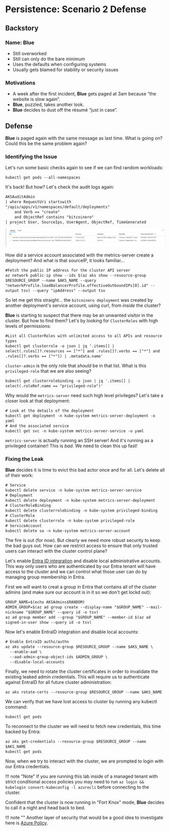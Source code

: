 # Persistence: Scenario 2 Defense

## Backstory

### Name: __Blue__

* Still overworked
* Still can only do the bare minimum
* Uses the defaults when configuring systems
* Usually gets blamed for stability or security issues

### Motivations

* A week after the first incident, __Blue__ gets paged at 3am because “the website is slow again”.
* __Blue__, puzzled, takes another look.
* __Blue__ decides to dust off the résumé “just in case”.

## Defense

__Blue__ is paged again with the same message as last time. What is going on? Could this be the same problem again?

### Identifying the Issue

Let's run some basic checks again to see if we can find random workloads:

```console
kubectl get pods --all-namespaces
```

It's back! But how? Let's check the audit logs again:

```kql
AKSAuditAdmin
| where RequestUri startswith "/apis/apps/v1/namespaces/default/deployments" 
    and Verb == "create" 
    and ObjectRef contains "bitcoinero"
| project User, SourceIps, UserAgent, ObjectRef, TimeGenerated
```
![Audit logs showing the bitcoinero deployment was created by the metrics-server-account](img/defense-2-auditlogs.png)

How did a service account associated with the metrics-server create a deployment? And what is that sourceIP, it looks familiar...
```console
#Fetch the public IP address for the cluster API server
az network public-ip show --ids $(az aks show --resource-group $RESOURCE_GROUP --name $AKS_NAME --query "networkProfile.loadBalancerProfile.effectiveOutboundIPs[0].id" --output tsv) --query "ipAddress" --output tsv
```

So let me get this straight... the `bitcoinero deployment` was created by another deployment's service account, using curl, from *inside* the cluster? 

__Blue__ is starting to suspect that there may be an unwanted visitor in the cluster. But how to find them? Let's by looking for `ClusterRoles` with high levels of permissions:
```console
#List all ClusterRoles with unlimited access to all APIs and resource types
kubectl get clusterrole -o json | jq '.items[] | select(.rules[]?.resources == ["*"] and .rules[]?.verbs == ["*"] and .rules[]?.verbs == ["*"]) | .metadata.name'
```

`cluster-admin` is the only role that *should* be in that list. What is this `privileged-role` that we are also seeing?
```console
kubectl get clusterrolebinding -o json | jq '.items[] | select(.roleRef.name == "privileged-role")'
```

Why would the `metrics-server` need such high level privileges? Let's take a closer look at that deployment:
```console
# Look at the details of the deployment
kubectl get deployment -n kube-system metrics-server-deployment -o yaml
# And the associated service
kubectl get svc -n kube-system metrics-server-service -o yaml
```

`metrics-server` is actually running an SSH server! And it's running as a privileged container! This is *bad*. We need to clean this up fast!

### Fixing the Leak
__Blue__ decides it is time to evict this bad actor once and for all. Let's delete all of their work:
```console
# Service
kubectl delete service -n kube-system metrics-server-service
# Deployment
kubectl delete deployment -n kube-system metrics-server-deployment
# ClusterRoleBinding
kubectl delete clusterrolebinding -n kube-system privileged-binding
# ClusterRole
kubectl delete clusterrole -n kube-system privileged-role
# ServiceAccount
kubectl delete sa -n kube-system metrics-server-account
```

The fire is out (for now). But clearly we need more robust security to keep the bad guys out. How can we restrict access to ensure that only trusted users can interact with the cluster control plane?

Let's enable [Entra ID integration](https://learn.microsoft.com/en-us/azure/aks/enable-authentication-microsoft-entra-id) and disable local administrative accounts. This way only users who are authenticated by our Entra tenant will have access to the cluster and we can control what those user can do by managing group membership in Entra.

First we will want to creat a group in Entra that contains all of the cluster admins (and make sure our account is in it so we don't get lockd out):
```console
GROUP_NAME=$(echo AKSAdmins$RANDOM)
ADMIN_GROUP=$(az ad group create --display-name "$GROUP_NAME" --mail-nickname "$GROUP_NAME" --query id -o tsv)
az ad group member add --group "$GROUP_NAME" --member-id $(az ad signed-in-user show --query id -o tsv)
```

Now let's enable EntraID integration and disable local accounts: 
```console
# Enable EntraID authz/authn
az aks update --resource-group $RESOURCE_GROUP --name $AKS_NAME \
  --enable-aad \
  --aad-admin-group-object-ids $ADMIN_GROUP \
  --disable-local-accounts
```

Finally, we need to rotate the cluster certificates in order to invalidate the existing leaked admin credentials. This will require us to authenticate against EntraID for all future cluster administration:
```console
az aks rotate-certs --resource-group $RESOURCE_GROUP --name $AKS_NAME
```

We can verify that we have lost access to cluster by running any kubectl command:
```console
kubectl get pods
```

To reconnect to the cluster we will need to fetch new credentials, this time backed by Entra:
```console
az aks get-credentials --resource-group $RESOURCE_GROUP --name $AKS_NAME
kubectl get pods
```

Now, when we try to interact with the cluster, we are prompted to login with our Entra credentials.

!!! note "Note"
    If you are running this lab inside of a managed tenant with strict conditional access policies you may need to run `az login && kubelogin convert-kubeconfig -l azurecli` before connecting to the cluster.

Confident that the cluster is now running in "Fort Knox" mode, __Blue__ decides to call it a night and head back to bed.

!!! note ""
    Another layer of security that would be a good idea to investigate here is [Azure Policy](https://learn.microsoft.com/en-us/azure/aks/use-azure-policy).